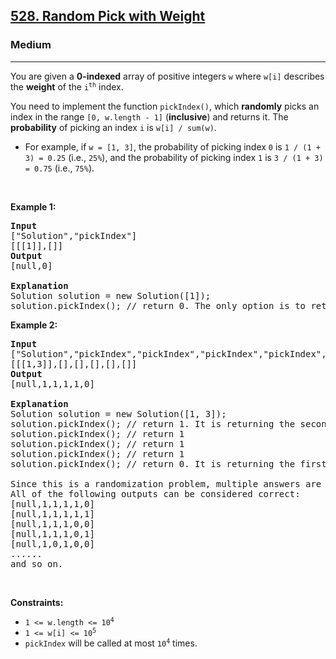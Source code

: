 <h2><a href="https://leetcode.com/problems/random-pick-with-weight">528. Random Pick with Weight</a></h2><h3>Medium</h3><hr><p>You are given a <strong>0-indexed</strong> array of positive integers <code>w</code> where <code>w[i]</code> describes the <strong>weight</strong> of the <code>i<sup>th</sup></code> index.</p>

<p>You need to implement the function <code>pickIndex()</code>, which <strong>randomly</strong> picks an index in the range <code>[0, w.length - 1]</code> (<strong>inclusive</strong>) and returns it. The <strong>probability</strong> of picking an index <code>i</code> is <code>w[i] / sum(w)</code>.</p>

<ul>
	<li>For example, if <code>w = [1, 3]</code>, the probability of picking index <code>0</code> is <code>1 / (1 + 3) = 0.25</code> (i.e., <code>25%</code>), and the probability of picking index <code>1</code> is <code>3 / (1 + 3) = 0.75</code> (i.e., <code>75%</code>).</li>
</ul>

<p>&nbsp;</p>
<p><strong class="example">Example 1:</strong></p>

<pre>
<strong>Input</strong>
[&quot;Solution&quot;,&quot;pickIndex&quot;]
[[[1]],[]]
<strong>Output</strong>
[null,0]

<strong>Explanation</strong>
Solution solution = new Solution([1]);
solution.pickIndex(); // return 0. The only option is to return 0 since there is only one element in w.
</pre>

<p><strong class="example">Example 2:</strong></p>

<pre>
<strong>Input</strong>
[&quot;Solution&quot;,&quot;pickIndex&quot;,&quot;pickIndex&quot;,&quot;pickIndex&quot;,&quot;pickIndex&quot;,&quot;pickIndex&quot;]
[[[1,3]],[],[],[],[],[]]
<strong>Output</strong>
[null,1,1,1,1,0]

<strong>Explanation</strong>
Solution solution = new Solution([1, 3]);
solution.pickIndex(); // return 1. It is returning the second element (index = 1) that has a probability of 3/4.
solution.pickIndex(); // return 1
solution.pickIndex(); // return 1
solution.pickIndex(); // return 1
solution.pickIndex(); // return 0. It is returning the first element (index = 0) that has a probability of 1/4.

Since this is a randomization problem, multiple answers are allowed.
All of the following outputs can be considered correct:
[null,1,1,1,1,0]
[null,1,1,1,1,1]
[null,1,1,1,0,0]
[null,1,1,1,0,1]
[null,1,0,1,0,0]
......
and so on.
</pre>

<p>&nbsp;</p>
<p><strong>Constraints:</strong></p>

<ul>
	<li><code>1 &lt;= w.length &lt;= 10<sup>4</sup></code></li>
	<li><code>1 &lt;= w[i] &lt;= 10<sup>5</sup></code></li>
	<li><code>pickIndex</code> will be called at most <code>10<sup>4</sup></code> times.</li>
</ul>
